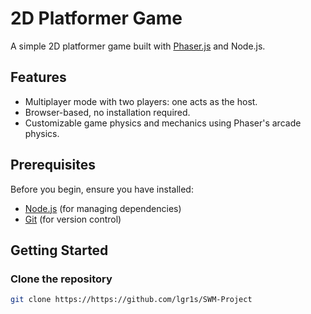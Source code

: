# 2D Platformer Game

A simple 2D platformer game built with [Phaser.js](https://phaser.io/) and Node.js.

## Features
- Multiplayer mode with two players: one acts as the host.
- Browser-based, no installation required.
- Customizable game physics and mechanics using Phaser's arcade physics.

## Prerequisites

Before you begin, ensure you have installed:
- [Node.js](https://nodejs.org/) (for managing dependencies)
- [Git](https://git-scm.com/) (for version control)

## Getting Started

### Clone the repository

```bash
git clone https://https://github.com/lgr1s/SWM-Project
